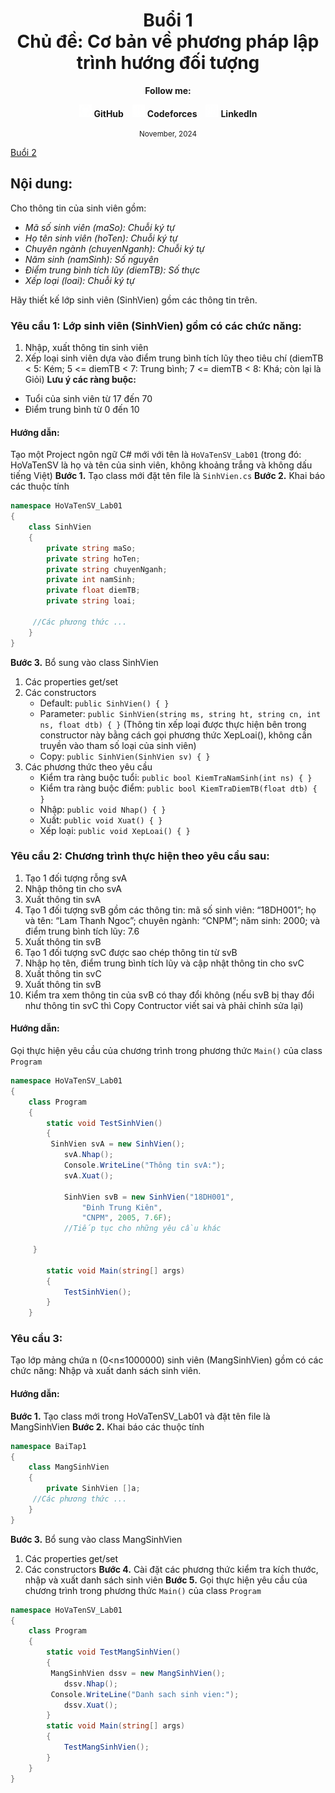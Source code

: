 <div align="center">
	<h1>Buổi 1<br>Chủ đề: Cơ bản về phương pháp lập trình hướng đối tượng</h1>
</div>

<div align="center">
  <p><strong>Follow me:</strong></p>
</div>

<div align="center">
  <p>
    <img src="https://github.com/k1enn/software-engineer-notes/blob/main/subjects/web-programming/Buoi1/Bai01/images/github.png" alt="GitHub Logo" width="20" height="20" />
    <strong><a style="text-decoration:none;" href="https://github.com/k1enn" target="_blank">GitHub</a></strong>
    <img style="padding-left: 10px; " src="https://github.com/k1enn/software-engineer-notes/blob/main/subjects/web-programming/Buoi1/Bai01/images/codeforces.png" alt="Codeforces Logo" width="20" height="20" />
    <strong><a style="text-decoration:none;" href="https://codeforces.com/profile/dinhtrungkien" target="_blank">Codeforces</a></strong>
    <img style="padding-left: 10px;" src="https://github.com/k1enn/software-engineer-notes/blob/main/subjects/web-programming/Buoi1/Bai01/images/linkedin.png" alt="LinkedIn Logo" width="20" height="20" />
    <strong><a style="text-decoration:none;" href="https://www.linkedin.com/in/k1enn/" target="_blank">LinkedIn</a></strong>
  </p>
      <small> November, 2024</small>
</div>


[Buổi 2](https://github.com/k1enn/software-engineer-notes/blob/main/subjects/data-structures-and-algorithms-exercises/Buoi2/buoi2.md)
## Nội dung:
Cho thông tin của sinh viên gồm:

- *Mã số sinh viên (maSo): Chuỗi ký tự*
- *Họ tên sinh viên (hoTen): Chuỗi ký tự*
- *Chuyên ngành (chuyenNganh): Chuỗi ký tự*
- *Năm sinh (namSinh): Số nguyên*
- *Điểm trung bình tích lũy (diemTB): Số thực*
- *Xếp loại (loai): Chuỗi ký tự*

Hãy thiết kế lớp sinh viên (SinhVien) gồm các thông tin trên.

### Yêu cầu 1: Lớp sinh viên (SinhVien) gồm có các chức năng:
1.	Nhập, xuất thông tin sinh viên
2.	Xếp loại sinh viên dựa vào điểm trung bình tích lũy theo tiêu chí (diemTB < 5: Kém; 5 <= diemTB < 7: Trung bình; 7 <= diemTB < 8: Khá; còn lại là Giỏi) 
 **Lưu ý các ràng buộc:**
-	Tuổi của sinh viên từ 17 đến 70
-	Điểm trung bình từ 0 đến 10	
#### Hướng dẫn:
Tạo một Project ngôn ngữ C# mới với tên là `HoVaTenSV_Lab01` (trong đó: HoVaTenSV là họ và tên của sinh viên, không khoảng trắng và không dấu tiếng Việt) 
**Bước 1.** Tạo class mới đặt tên file là `SinhVien.cs`
**Bước 2.** Khai báo các thuộc tính
```cs
namespace HoVaTenSV_Lab01
{
    class SinhVien
    {
        private string maSo;
        private string hoTen;
        private string chuyenNganh;
        private int namSinh;
        private float diemTB;
        private string loai;

	 //Các phương thức ...
    }
}
```
**Bước 3.** Bổ sung vào class SinhVien
1.	Các properties get/set
2.	Các constructors
    - Default: `public SinhVien() { }`
    - Parameter: 
    `public SinhVien(string ms, string ht, string cn, int ns, float dtb) { }`
    (Thông tin xếp loại được thực hiện bên trong constructor này bằng cách gọi phương thức XepLoai(), không cần truyền vào tham số loại của sinh viên)
    - Copy: `public SinhVien(SinhVien sv) { }`
3.	Các phương thức theo yêu cầu
    -	Kiểm tra ràng buộc tuổi: `public bool KiemTraNamSinh(int ns) { }`
    -	Kiểm tra ràng buộc điểm: `public bool KiemTraDiemTB(float dtb) { }`
    -	Nhập: `public void Nhap() { }`
    -	Xuất: `public void Xuat() { }`
    -	Xếp loại: `public void XepLoai() { }`
### Yêu cầu 2: Chương trình thực hiện theo yêu cầu sau:
1.	Tạo 1 đối tượng rỗng svA
2.	Nhập thông tin cho svA
3.	Xuất thông tin svA
4.	Tạo 1 đối tượng svB gồm các thông tin: mã số sinh viên: “18DH001”; họ và tên: “Lam Thanh Ngoc”; chuyên ngành: “CNPM”; năm sinh: 2000; và điểm trung bình tích lũy: 7.6
5.	Xuất thông tin svB
6.	Tạo 1 đối tượng svC được sao chép thông tin từ svB
7.	Nhập họ tên, điểm trung bình tích lũy và cập nhật thông tin cho svC
8.	Xuất thông tin svC
9.	Xuất thông tin svB
10.	Kiểm tra xem thông tin của svB có thay đổi không (nếu svB bị thay đổi như thông tin svC thì Copy Contructor viết sai và phải chỉnh sửa lại)
#### Hướng dẫn:
Gọi thực hiện yêu cầu của chương trình trong phương thức `Main()` của class `Program`
```cs
namespace HoVaTenSV_Lab01
{
    class Program
    {
        static void TestSinhVien()
        {
	     SinhVien svA = new SinhVien();
            svA.Nhap();
            Console.WriteLine("Thông tin svA:");
            svA.Xuat();
            
            SinhVien svB = new SinhVien("18DH001", 
				"Đinh Trung Kiên", 
				"CNPM", 2005, 7.6F);
            //Tiếp tục cho những yêu cầu khác

	 } 
        
        static void Main(string[] args)
        {
            TestSinhVien();
        }
    }
```
### Yêu cầu 3: 
Tạo lớp mảng chứa n (0<n≤1000000) sinh viên (MangSinhVien) gồm có các chức năng: Nhập và xuất danh sách sinh viên.
#### Hướng dẫn:
**Bước 1.** Tạo class mới trong HoVaTenSV_Lab01 và đặt tên file là MangSinhVien
**Bước 2.** Khai báo các thuộc tính
```cs
namespace BaiTap1
{
    class MangSinhVien
    {
        private SinhVien []a;
	 //Các phương thức ...
    }
}
```
**Bước 3.** Bổ sung vào class MangSinhVien
1.	Các properties get/set
2.	Các constructors
**Bước 4.** Cài đặt các phương thức kiểm tra kích thước, nhập và xuất danh sách sinh viên
**Bước 5.** Gọi thực hiện yêu cầu của chương trình trong phương thức `Main()` của class `Program`
```cs
namespace HoVaTenSV_Lab01
{
    class Program
    {
        static void TestMangSinhVien()
        {
	     MangSinhVien dssv = new MangSinhVien();
            dssv.Nhap();
	     Console.WriteLine("Danh sach sinh vien:");
            dssv.Xuat();
	    } 
        static void Main(string[] args)
        {
            TestMangSinhVien();
        }
    }
}
```

